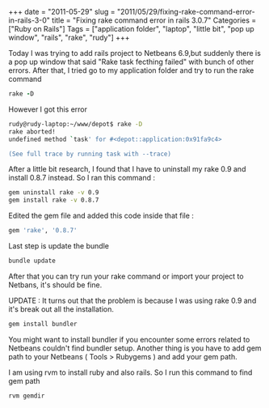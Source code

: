 +++
date = "2011-05-29"
slug = "2011/05/29/fixing-rake-command-error-in-rails-3-0"
title = "Fixing rake command error in rails 3.0.7"
Categories = ["Ruby on Rails"]
Tags = ["application folder", "laptop", "little bit", "pop up window", "rails", "rake", "rudy"]
+++

Today I was trying to add rails project to Netbeans 6.9,but suddenly there is a pop up window that said "Rake task fecthing failed" with bunch of other errors. After that, I tried go to my application folder and try to run the rake command 

    
``` ruby    
rake -D
```
    
However I got this error
    
``` bash
rudy@rudy-laptop:~/www/depot$ rake -D
rake aborted!
undefined method `task' for #<depot::application:0x91fa9c4>

(See full trace by running task with --trace)
```
    
After a little bit research, I found that I have to uninstall my rake 0.9 and install 0.8.7 instead. So I ran this command :

``` bash
gem uninstall rake -v 0.9
gem install rake -v 0.8.7
```
    
Edited the gem file and added this code inside that file :

``` ruby
gem 'rake', '0.8.7'
```

Last step is update the bundle
    
``` bash    
bundle update
```

After that you can try run your rake command or import your project to Netbans, it's should be fine.

UPDATE :
It turns out that the problem is because I was using rake 0.9 and it's break out all the installation.

``` bash
gem install bundler
```

You might want to install bundler if you encounter some errors related to Netbeans couldn't find bundler setup. Another thing is you have to add gem path to your Netbeans ( Tools > Rubygems ) and add your gem path. 

I am using rvm to install ruby and also rails. So I run this command to find gem path

``` bash
rvm gemdir
```
    



